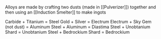 Alloys are made by crafting two dusts (made in [[Pulverizer]]) together and then using an [[Induction Smelter]] to make ingots

Carbide + Titanium = Steel
Gold + Silver = Electrum
Electrum + Sky Gem (not dust) = Aluminum
Steel + Aluminum = Diastima
Steel + Unobtanium Shard = Unobtanium
Steel + Bedrockium Shard = Bedrockium
